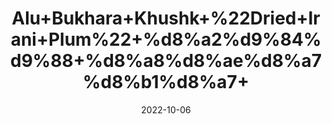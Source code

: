 ---
title: 'Alu+Bukhara+Khushk+%22Dried+Irani+Plum%22+%d8%a2%d9%84%d9%88+%d8%a8%d8%ae%d8%a7%d8%b1%d8%a7+'
date: '2022-10-06' 
metatag: '' 
inventory: '0' 
draft: false 
# meta description 
shortDescripton: 'Plums+or+aloobukhara%ef%bf%bdcontain+vitamin+K+and+potassium+that+have+the+ability+to+absorb+iron+in+the+body.+These+fruits+contain+sufficient+iron+and+copper+assists+in+the+formation+of+red+blood+cells%2c+further+helping+in+the+purification+of+blood+and+a+healthy+blood+circulation.'
description: 'Dry+Fruit'
longdescription: ''
featured: True
# product Price
price: '250.0'
# Product Short Description
shortDescription: 'Plums+or+aloobukhara%ef%bf%bdcontain+vitamin+K+and+potassium+that+have+the+ability+to+absorb+iron+in+the+body.+These+fruits+contain+sufficient+iron+and+copper+assists+in+the+formation+of+red+blood+cells%2c+further+helping+in+the+purification+of+blood+and+a+healthy+blood+circulation.'
productID: '2E878FEF-922C-ED11-9968-005056B3A416'
type: 'products'
category: 'Dry+Fruit' 
thumnailproduct: 'https://eraconnect.blob.core.windows.net/product-images/aminsaddiquidawakhana/2E878FEF-922C-ED11-9968-005056B3A416.webp' 
images:
  - image: 'https://eraconnect.blob.core.windows.net/product-images/aminsaddiquidawakhana/2E878FEF-922C-ED11-9968-005056B3A416.webp'  
Variants:
---
